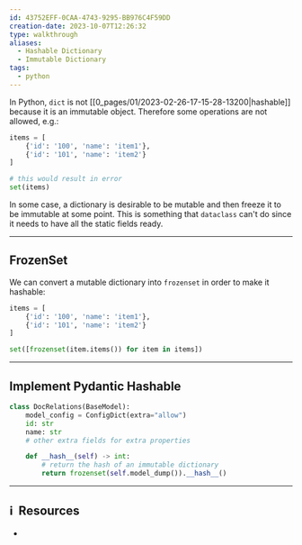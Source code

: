 ```yaml
---
id: 43752EFF-0CAA-4743-9295-BB976C4F59DD
creation-date: 2023-10-07T12:26:32
type: walkthrough
aliases:
  - Hashable Dictionary
  - Immutable Dictionary
tags:
  - python
---
```


In Python, `dict` is not [[0_pages/01/2023-02-26-17-15-28-13200|hashable]] because it is an immutable object. Therefore some operations are not allowed, e.g.: 

```python
items = [
	{'id': '100', 'name': 'item1'}, 
	{'id': '101', 'name': 'item2'}
]

# this would result in error
set(items)
```

In some case, a dictionary is desirable to be mutable and then freeze it to be immutable at some point. This is something that `dataclass` can't do since it needs to have all the static fields ready. 

---
## FrozenSet

We can convert a mutable dictionary into `frozenset` in order to make it hashable:

```python
items = [
	{'id': '100', 'name': 'item1'}, 
	{'id': '101', 'name': 'item2'}
]

set([frozenset(item.items()) for item in items])
```

---
## Implement Pydantic Hashable

```python
class DocRelations(BaseModel):
    model_config = ConfigDict(extra="allow")
    id: str
    name: str
    # other extra fields for extra properties

    def __hash__(self) -> int:
        # return the hash of an immutable dictionary
        return frozenset(self.model_dump()).__hash__()
```




---
## ℹ️  Resources
- 